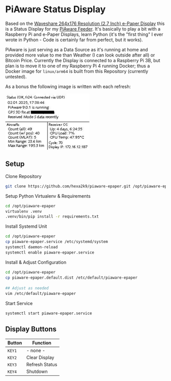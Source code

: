 # PiAware Status Display

Based on the [Waveshare 264x176 Resolution (2.7 Inch) e-Paper Display](https://www.amazon.de/gp/product/B075FWLMRV/) this is a Status Display for my [PiAware Feeder](https://www.flightaware.com/adsb/piaware/build). It's basically to play a bit with a Raspberry Pi and e-Paper Displays, learn Python (it's the "first thing" I ever wrote in Python - Code is certainly far from perfect, but it works).

PiAware is just serving as a Data Source as it's running at home and provided more value to me than Weather (I can look outside after all) or Bitcoin Price. Currently the Display is connected to a Raspberry Pi 3B, but plan is to move it to one of my Raspberry Pi 4 running Docker; thus a Docker image for `linux/arm64` is built from this Repository (currently untested).

As a bonus the following image is written with each refresh:

![status display](images/docs.jpg "Status Display")

## Setup

Clone Repository

```bash
git clone https://github.com/hexa2k9/piaware-epaper.git /opt/piaware-epaper
```

Setup Python Virtualenv & Requirements

```bash
cd /opt/piaware-epaper
virtualenv .venv
.venv/bin/pip install -r requirements.txt
```

Install Systemd Unit

```bash
cd /opt/piaware-epaper
cp piaware-epaper.service /etc/systemd/system
systemctl daemon-reload
systemctl enable piaware-epaper.service
```

Install & Adjust Configuration

```bash
cd /opt/piaware-epaper
cp piaware-epaper.default.dist /etc/default/piaware-epaper

## Adjust as needed
vim /etc/default/piaware-epaper
```

Start Service

```bash
systemctl start piaware-epaper.service
```

## Display Buttons

| Button   | Function       |
|----------|----------------|
| `KEY1`   | - none -       |
| `KEY2`   | Clear Display  |
| `KEY3`   | Refresh Status |
| `KEY4`   | Shutdown       |
